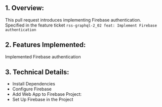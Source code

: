 ## 1. Overview:

This pull request introduces implementing Firebase authentication. Specified in the feature ticket `rss-graphql-2_02 feat: Implement Firebase authentication`

## 2. Features Implemented:

Implemented Firebase authentication

## 3. Technical Details:

- Install Dependencies
- Configure Firebase
- Add Web App to Firebase Project:
- Set Up Firebase in the Project
